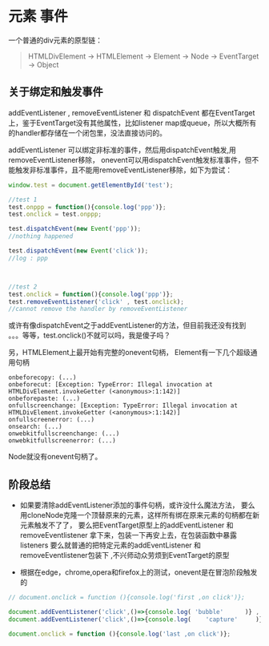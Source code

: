 # 元素 事件

一个普通的div元素的原型链：
> HTMLDivElement -> HTMLElement -> Element -> Node -> EventTarget -> Object

## 关于绑定和触发事件
addEventListener , removeEventListener 和 dispatchEvent 都在EventTarget上，鉴于EventTarget没有其他属性，比如listener map或queue，所以大概所有的handler都存储在一个闭包里，没法直接访问的。

addEventListener 可以绑定非标准的事件，然后用dispatchEvent触发,用removeEventListener移除，
onevent可以用dispatchEvent触发标准事件，但不能触发非标准事件，且不能用removeEventListener移除，如下为尝试：
```js
window.test = document.getElementById('test');

//test 1
test.onppp = function(){console.log('ppp')};
test.onclick = test.onppp;

test.dispatchEvent(new Event('ppp'));
//nothing happened

test.dispatchEvent(new Event('click'));
//log : ppp



//test 2
test.onclick = function(){console.log('ppp')};
test.removeEventListener('click' , test.onclick);
//cannot remove the handler by removeEventListener
```
或许有像dispatchEvent之于addEventListener的方法，但目前我还没有找到
。。。等等，test.onclick()不就可以吗，我是傻子吗？

另，HTMLElement上最开始有完整的onevent句柄，
Element有一下几个超级通用句柄
```
onbeforecopy: (...)
onbeforecut: [Exception: TypeError: Illegal invocation at HTMLDivElement.invokeGetter (<anonymous>:1:142)]
onbeforepaste: (...)
onfullscreenchange: [Exception: TypeError: Illegal invocation at HTMLDivElement.invokeGetter (<anonymous>:1:142)]
onfullscreenerror: (...)
onsearch: (...)
onwebkitfullscreenchange: (...)
onwebkitfullscreenerror: (...)
```
Node就没有onevent句柄了。

## 阶段总结

-   如果要清除addEventListener添加的事件句柄，或许没什么魔法方法，
要么用cloneNode克隆一个顶替原来的元素，这样所有绑在原来元素的句柄都在新元素触发不了了，
要么把EventTarget原型上的addEventListener 和 removeEventlistener 拿下来，包装一下再安上去，在包装函数中暴露listeners
要么就普通的把特定元素的addEventListener 和 removeEventlistener包装下 ,不兴师动众劳烦到EventTarget的原型

-   根据在edge，chrome,opera和firefox上的测试，onevent是在冒泡阶段触发的
```js
// document.onclick = function (){console.log('first ,on click')};

document.addEventListener('click',()=>{console.log( 'bubble'      )} , false);
document.addEventListener('click',()=>{console.log(    'capture'     )} , true);

document.onclick = function (){console.log('last ,on click')};
```